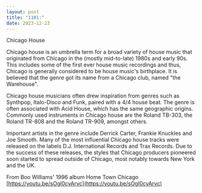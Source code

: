 ```yaml
---
layout: post
title: "1101:"
date: 2023-12-23
---
```


Chicago House

Chicago house is an umbrella term for a broad variety of house music that originated from Chicago in the (mostly mid-to-late) 1980s and early 90s. This includes some of the first ever house music recordings and thus, Chicago is generally considered to be house music's birthplace. It is believed that the genre got its name from a Chicago club, named "the Warehouse".

Chicago house musicians often drew inspiration from genres such as Synthpop, Italo-Disco and Funk, paired with a 4/4 house beat. The genre is often associated with Acid House, which has the same geographic origins. Commonly used instruments in Chicago house are the Roland TB-303, the Roland TR-808 and the Roland TR-909, amongst others.

Important artists in the genre include Derrick Carter, Frankie Knuckles and Joe Smooth. Many of the most influential Chicago house tracks were released on the labels D.J. International Records and Trax Records. Due to the success of these releases, the styles that Chicago producers pioneered soon started to spread outside of Chicago, most notably towards New York and the UK.

From Boo Williams' 1996 album Home Town Chicago  
[https://youtu.be/sOgI0cyArvc](https://youtu.be/sOgI0cyArvc)
